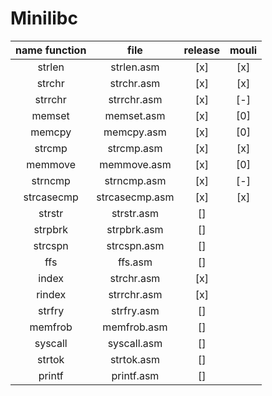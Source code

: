 # Minilibc

| name function | file | release | mouli
| :---: | :---: | :---: | :---: |
| strlen | strlen.asm | [x] | [x] |
| strchr | strchr.asm | [x] |[x] |
| strrchr | strrchr.asm | [x] | [-] |
| memset | memset.asm | [x] | [0] |
| memcpy | memcpy.asm | [x] | [0] |
| strcmp | strcmp.asm | [x] | [x] |
| memmove | memmove.asm | [x] | [0] |
| strncmp | strncmp.asm | [x] | [-] |
| strcasecmp | strcasecmp.asm | [x] | [x] |
| strstr | strstr.asm | [] |
| strpbrk | strpbrk.asm | [] |
| strcspn | strcspn.asm | [] |
| ffs | ffs.asm | [] |
| index | strchr.asm | [x] |
| rindex | strrchr.asm | [x] |
| strfry | strfry.asm | [] |
| memfrob | memfrob.asm | [] |
| syscall | syscall.asm | [] |
| strtok | strtok.asm | [] |
| printf | printf.asm | [] |
